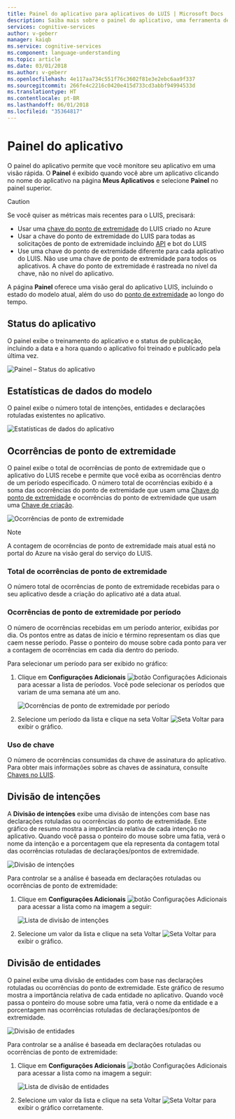 ```yaml
---
title: Painel do aplicativo para aplicativos do LUIS | Microsoft Docs
description: Saiba mais sobre o painel do aplicativo, uma ferramenta de relatório visualizado que permite monitorar seus aplicativos em uma visão rápida.
services: cognitive-services
author: v-geberr
manager: kaiqb
ms.service: cognitive-services
ms.component: language-understanding
ms.topic: article
ms.date: 03/01/2018
ms.author: v-geberr
ms.openlocfilehash: 4e117aa734c551f76c3602f81e3e2ebc6aa9f337
ms.sourcegitcommit: 266fe4c2216c0420e415d733cd3abbf94994533d
ms.translationtype: HT
ms.contentlocale: pt-BR
ms.lasthandoff: 06/01/2018
ms.locfileid: "35364817"
---
```

# <a name="application-dashboard"></a>Painel do aplicativo
O painel do aplicativo permite que você monitore seu aplicativo em uma visão rápida. O **Painel** é exibido quando você abre um aplicativo clicando no nome do aplicativo na página **Meus Aplicativos** e selecione **Painel** no painel superior. 

> [!CAUTION]
> Se você quiser as métricas mais recentes para o LUIS, precisará:
> * Usar uma [chave do ponto de extremidade](luis-how-to-azure-subscription.md) do LUIS criado no Azure
> * Usar a chave do ponto de extremidade do LUIS para todas as solicitações de ponto de extremidade incluindo [API](https://aka.ms/luis-endpoint-apis) e bot do LUIS
> * Use uma chave do ponto de extremidade diferente para cada aplicativo do LUIS. Não use uma chave de ponto de extremidade para todos os aplicativos. A chave do ponto de extremidade é rastreada no nível da chave, não no nível do aplicativo.  

A página **Painel** oferece uma visão geral do aplicativo LUIS, incluindo o estado do modelo atual, além do uso do [ponto de extremidade](luis-glossary.md#endpoint) ao longo do tempo. <!--The following image shows the **Dashboard** page.-->

<!-- TBD: Get a working screen shot
![The Dashboard](./media/luis-how-to-use-dashboard/dashboard.png)
-->

<!-- TBD: IS THIS STILL TRUE?
At the top of the **Dashboard** page, a contextual notification bar constantly displays notifications to update you on the required or recommended actions appropriate for the current state of your app. It also provides useful tips and alerts as needed. A detailed description of the data reported on the **Dashboard** page follows.
-->
  
## <a name="app-status"></a>Status do aplicativo
O painel exibe o treinamento do aplicativo e o status de publicação, incluindo a data e a hora quando o aplicativo foi treinado e publicado pela última vez.  

![Painel – Status do aplicativo](./media/luis-how-to-use-dashboard/app-state.png)

## <a name="model-data-statistics"></a>Estatísticas de dados do modelo
O painel exibe o número total de intenções, entidades e declarações rotuladas existentes no aplicativo. 

![Estatísticas de dados do aplicativo](./media/luis-how-to-use-dashboard/app-model-count.png)

## <a name="endpoint-hits"></a>Ocorrências de ponto de extremidade
O painel exibe o total de ocorrências de ponto de extremidade que o aplicativo do LUIS recebe e permite que você exiba as ocorrências dentro de um período especificado. O número total de ocorrências exibido é a soma das ocorrências do ponto de extremidade que usam uma [Chave do ponto de extremidade](./luis-concept-keys.md#endpoint-key) e ocorrências do ponto de extremidade que usam uma [Chave de criação](./luis-concept-keys.md#authoring-key).

<!-- TBD: this image is old but I don't have a new one based on usage -->
![Ocorrências de ponto de extremidade](./media/luis-how-to-use-dashboard/dashboard-endpointhits.png)

> [!NOTE] 
> A contagem de ocorrências de ponto de extremidade mais atual está no portal do Azure na visão geral do serviço do LUIS. 
 
### <a name="total-endpoint-hits"></a>Total de ocorrências de ponto de extremidade
O número total de ocorrências de ponto de extremidade recebidas para o seu aplicativo desde a criação do aplicativo até a data atual.

### <a name="endpoint-hits-per-period"></a>Ocorrências de ponto de extremidade por período
O número de ocorrências recebidas em um período anterior, exibidas por dia. Os pontos entre as datas de início e término representam os dias que caem nesse período. Passe o ponteiro do mouse sobre cada ponto para ver a contagem de ocorrências em cada dia dentro do período. 

Para selecionar um período para ser exibido no gráfico:
 
1. Clique em **Configurações Adicionais** ![botão Configurações Adicionais](./media/luis-how-to-use-dashboard/Dashboard-Settings-btn.png) para acessar a lista de períodos. Você pode selecionar os períodos que variam de uma semana até um ano. 

    ![Ocorrências de ponto de extremidade por período](./media/luis-how-to-use-dashboard/timerange.png)

2. Selecione um período da lista e clique na seta Voltar ![Seta Voltar](./media/luis-how-to-use-dashboard/Dashboard-backArrow.png) para exibir o gráfico.

### <a name="key-usage"></a>Uso de chave
O número de ocorrências consumidas da chave de assinatura do aplicativo. Para obter mais informações sobre as chaves de assinatura, consulte [Chaves no LUIS](luis-concept-keys.md). 
  
## <a name="intent-breakdown"></a>Divisão de intenções
A **Divisão de intenções** exibe uma divisão de intenções com base nas declarações rotuladas ou ocorrências do ponto de extremidade. Este gráfico de resumo mostra a importância relativa de cada intenção no aplicativo. Quando você passa o ponteiro do mouse sobre uma fatia, verá o nome da intenção e a porcentagem que ela representa da contagem total das ocorrências rotuladas de declarações/pontos de extremidade. 

![Divisão de intenções](./media/luis-how-to-use-dashboard/intent-breakdown.png)

Para controlar se a análise é baseada em declarações rotuladas ou ocorrências de ponto de extremidade:

1. Clique em **Configurações Adicionais** ![botão Configurações Adicionais](./media/luis-how-to-use-dashboard/Dashboard-Settings-btn.png) para acessar a lista como na imagem a seguir:

    ![Lista de divisão de intenções](./media/luis-how-to-use-dashboard/intent-breakdown-based-on.png)
2. Selecione um valor da lista e clique na seta Voltar ![Seta Voltar](./media/luis-how-to-use-dashboard/Dashboard-backArrow.png) para exibir o gráfico.

## <a name="entity-breakdown"></a>Divisão de entidades
O painel exibe uma divisão de entidades com base nas declarações rotuladas ou ocorrências do ponto de extremidade. Este gráfico de resumo mostra a importância relativa de cada entidade no aplicativo. Quando você passa o ponteiro do mouse sobre uma fatia, verá o nome da entidade e a porcentagem nas ocorrências rotuladas de declarações/pontos de extremidade. 

![Divisão de entidades](./media/luis-how-to-use-dashboard/entity-breakdown.png)

Para controlar se a análise é baseada em declarações rotuladas ou ocorrências de ponto de extremidade:

1. Clique em **Configurações Adicionais** ![botão Configurações Adicionais](./media/luis-how-to-use-dashboard/Dashboard-Settings-btn.png) para acessar a lista como na imagem a seguir:

    ![Lista de divisão de entidades](./media/luis-how-to-use-dashboard/entity-breakdown-based-on.png)
2. Selecione um valor da lista e clique na seta Voltar ![Seta Voltar](./media/luis-how-to-use-dashboard/Dashboard-backArrow.png) para exibir o gráfico corretamente.
